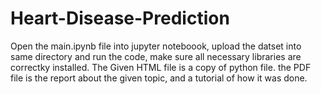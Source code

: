 # Heart-Disease-Prediction

Open the main.ipynb file into jupyter noteboook, upload the datset into same directory and run the code, make sure all necessary libraries are correctky installed.
The Given HTML file is a copy of python file.
the PDF file is the report about the given topic, and a tutorial of how it was done.
